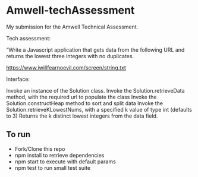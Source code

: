 # Amwell-techAssessment


My submission for the Amwell Technical Assessment.

Tech assessment:

“Write a Javascript application that gets data from the following URL and returns the lowest three integers with no duplicates.

https://www.iwillfearnoevil.com/screen/string.txt


Interface:

Invoke an instance of the Solution class.
Invoke the Solution.retrieveData method, with the required url to populate the class
Invoke the Solution.constructHeap method to sort and split data
Invoke the Solution.retrieveKLowestNums, with a specified k value of type int  (defaults to 3)
  Returns the k distinct lowest integers from the data field.
  
  
  ## To run
  * Fork/Clone this repo
  * npm install to retrieve dependencies
  * npm start to execute with default params
  * npm test to run small test suite
